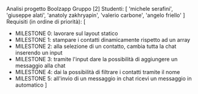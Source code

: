 Analisi progetto Boolzapp
Gruppo [2]
Studenti:
[
  'michele serafini',
  'giuseppe alati',
  'anatoly zakhryapin',
  'valerio carbone',
  'angelo friello'
]
Requisiti (in ordine di priorità):
[
  - MILESTONE 0: lavorare sul layout statico 
​
  - MILESTONE 1: stampare i contatti dinamicamente rispetto ad un array
​
  - MILESTONE 2: alla selezione di un contatto, cambia tutta la chat inserendo un input
​
  - MILESTONE 3: tramite l'input dare la possibilità di aggiungere un messaggio alla chat
​
  - MILESTONE 4: dai la possibilità di filtrare i contatti tramite il nome
​
  - MILESTONE 5: all'invio di un messaggio in chat ricevi un messaggio in automatico
]